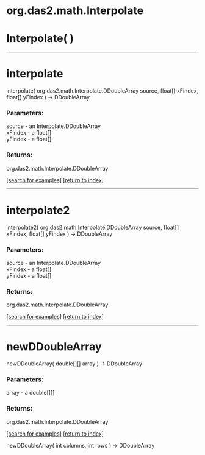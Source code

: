 # org.das2.math.Interpolate



# Interpolate( )


***
<a name="interpolate"></a>
# interpolate
interpolate( org.das2.math.Interpolate.DDoubleArray source, float[] xFindex, float[] yFindex ) &rarr; DDoubleArray



### Parameters:
source - an Interpolate.DDoubleArray
<br>xFindex - a float[]
<br>yFindex - a float[]

### Returns:
org.das2.math.Interpolate.DDoubleArray


<a href="https://github.com/autoplot/dev/search?q=interpolate&unscoped_q=interpolate">[search for examples]</a>
<a href="https://github.com/autoplot/documentation/blob/master/javadoc/index-all.md">[return to index]</a>

***
<a name="interpolate2"></a>
# interpolate2
interpolate2( org.das2.math.Interpolate.DDoubleArray source, float[] xFindex, float[] yFindex ) &rarr; DDoubleArray



### Parameters:
source - an Interpolate.DDoubleArray
<br>xFindex - a float[]
<br>yFindex - a float[]

### Returns:
org.das2.math.Interpolate.DDoubleArray


<a href="https://github.com/autoplot/dev/search?q=interpolate2&unscoped_q=interpolate2">[search for examples]</a>
<a href="https://github.com/autoplot/documentation/blob/master/javadoc/index-all.md">[return to index]</a>

***
<a name="newDDoubleArray"></a>
# newDDoubleArray
newDDoubleArray( double[][] array ) &rarr; DDoubleArray



### Parameters:
array - a double[][]

### Returns:
org.das2.math.Interpolate.DDoubleArray


<a href="https://github.com/autoplot/dev/search?q=newDDoubleArray&unscoped_q=newDDoubleArray">[search for examples]</a>
<a href="https://github.com/autoplot/documentation/blob/master/javadoc/index-all.md">[return to index]</a>

newDDoubleArray( int columns, int rows ) &rarr; DDoubleArray<br>
